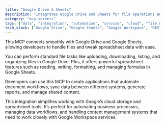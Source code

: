 ```yaml
---
title: "Google Drive & Sheets"
description: "Integrates Google Drive and Sheets for file operations and spreadsheet data manipulation."
category: "mcp-servers"
tags: ["data", "integration", "automation", "service", "cloud", "file management", "spreadsheet manipulation", "collaboration"]
tech_stack: ["Google Drive", "Google Sheets", "Google Workspace", "REST APIs", "Cloud Storage", "document workflows", "data synchronization"]
---
```


This MCP connects smoothly with Google Drive and Google Sheets, allowing developers to handle files and tweak spreadsheet data with ease. 

You can perform standard file tasks like uploading, downloading, listing, and organizing files in Google Drive. Plus, it offers powerful spreadsheet features such as reading, writing, formatting, and managing formulas in Google Sheets.

Developers can use this MCP to create applications that automate document workflows, sync data between different systems, generate reports, and manage shared content. 

This integration simplifies working with Google’s cloud storage and spreadsheet tools. It’s perfect for automating business processes, managing data workflows, and handling content management systems that need to work closely with Google Workspace services.